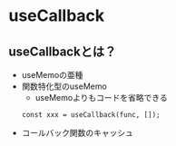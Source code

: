 # useCallback

## useCallbackとは？
- useMemoの亜種
- 関数特化型のuseMemo
  - useMemoよりもコードを省略できる
  ```
  const xxx = useCallback(func, []);
  ```
- コールバック関数のキャッシュ